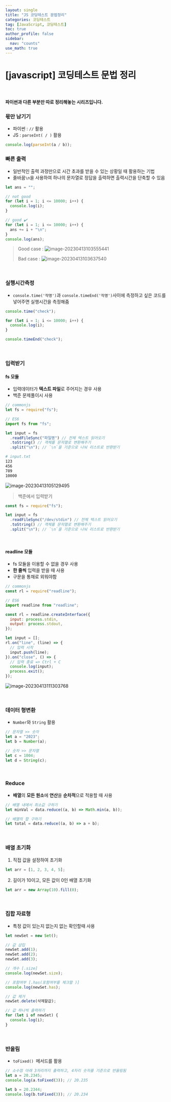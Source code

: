 ```yaml
---
layout: single
title: "JS 코딩테스트 문법정리"
categories: 코딩테스트
tag: [JavaScript, 코딩테스트]
toc: true
author_profile: false
sidebar:
  nav: "counts"
use_math: true
---
```


# [javascript] 코딩테스트 문법 정리

​

<div class="notice--secondary">
  <h4>
    파이썬과 다른 부분만 따로 정리해놓는 시리즈입니다.
  </h4>
</div>

### 몫만 남기기

- 파이썬 : `//` 활용
- JS : `parseInt( / )` 활용

```js
console.log(parseInt(a / b));
```

### 빠른 출력

- 일반적인 출력 과정만으로 시간 초과를 받을 수 있는 상황일 때 활용하는 기법
- 줄바꿈`\n`을 사용하여 하나의 문자열로 정답을 출력하면 출력시간을 단축할 수 있음

```js
let ans = "";

// not good
for (let i = 1; i <= 10000; i++) {
  console.log(i);
}

// good ✔️
for (let i = 1; i <= 10000; i++) {
  ans += i + "\n";
}
console.log(ans);
```

> Good case : ![image-20230413103555441]({{site.url}}/images/image-20230413103555441.png)
>
> Bad case : ![image-20230413103637540]({{site.url}}/images/image-20230413103637540.png)

​

### 실행시간측정

- `console.time('작명')`과 `console.timeEnd('작명')`사이에 측정하고 싶은 코드를 넣어주면 실행시간을 측정해줌

```js
console.time("check");

for (let i = 1; i <= 10000; i++) {
  console.log(i);
}

console.timeEnd("check");
```

​

### 입력받기

#### fs 모듈

- 입력데이터가 **텍스트 파일**로 주어지는 경우 사용
- 백준 문제풀이시 사용

```js
// commonjs
let fs = require("fs");

// ES6
import fs from "fs";

let input = fs
  .readFileSync("파일명") // 전체 텍스트 읽어오기
  .toString() // 객체를 문자열로 변환해주기
  .split("\n"); // `\n`을 기준으로 나눠 리스트로 반환받기
```

```bash
# input.txt
123
456
789
10000
```

![image-20230413105129495]({{site.url}}/images/image-20230413105129495.png)

> 백준에서 입력받기

```js
const fs = require("fs");

let input = fs
  .readFileSync("/dev/stdin") // 전체 텍스트 읽어오기
  .toString() // 객체를 문자열로 변환해주기
  .split("\n"); // `\n`을 기준으로 나눠 리스트로 반환받기
```

​

#### readline 모듈

- fs 모듈을 이용할 수 없을 경우 사용
- **한 줄씩** 입력을 받을 때 사용
- 구문을 통채로 외워야함

```js
// commonjs
const rl = require("readline");

// ES6
import readline from "readline";

const rl = readline.createInterface({
  input: process.stdin,
  output: process.stdout,
});

let input = [];
rl.on("line", (line) => {
  // 입력 시작
  input.push(line);
}).on("close", () => {
  // 입력 종료 => Ctrl + C
  console.log(input);
  process.exit();
});
```

![image-20230413111303768]({{site.url}}/images/image-20230413111303768.png)

​

### 데이터 형변환

- `Number`와 `String` 활용

```js
// 문자열 >> 숫자
let a = "2023";
let b = Number(a);

// 숫자 >> 문자열
let c = 1004;
let d = String(c);
```

​

### Reduce

- **배열**의 **모든 원소**에 **연산**을 **순차적**으로 적용할 때 사용

```js
// 배열 내에서 최소값 구하기
let minVal = data.reduce((a, b) => Math.min(a, b));
```

```js
// 배열의 합 구하기
let total = data.reduce((a, b) => a + b);
```

​

### 배열 초기화

1. 직접 값을 설정하여 초기화

```js
let arr = [1, 2, 3, 4, 5];
```

2. 길이가 10이고, 모든 값이 0인 배열 초기화

```js
let arr = new Array(10).fill(0);
```

​

### 집합 자료형

- 특정 값이 있는지 없는지 없는 확인할때 사용

```js
let newSet = new Set();

// 값 삽입
newSet.add(1);
newSet.add(2);
newSet.add(3);

// 개수 [.size]
console.log(newSet.size);

// 포함여부 [.has(포함여부를 체크할 )]
console.log(newSet.has);

// 값 제거
newSet.delete(삭제할값);

// 값 하나씩 출력하기
for (let i of newSet) {
  console.log(i);
}
```

​

### 반올림

- `toFixed() `메서드를 활용

```js
// 소수점 아래 3자리까지 출력하고, 4자리 숫자를 기준으로 반올림됨
let a = 20.2345;
console.log(a.toFixed(3)); // 20.235

let b = 20.2344;
console.log(b.toFixed(3)); // 20.234
```
